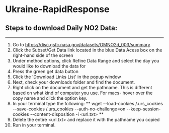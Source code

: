 # Ukraine-RapidResponse

## Steps to download Daily NO2 Data:
--------------------------------------
1. Go to https://disc.gsfc.nasa.gov/datasets/OMNO2d_003/summary
2. Click the Subset/Get Data link located in the blue Data Acess box on the right-hand side of the screen
3. Under method options, click Refine Data Range and select the day you would like to download the data for
4. Press the green get data button
5. Click the 'Download Links List' in the popup window
6. Next, check your downloads folder and find the document. 
7. Right click on the document and get the pathname. This is different based on what kind of computer you use. For macs- hover over the copy name and click the option key. 
8. In your terminal type the following: 	** wget --load-cookies /.urs_cookies --save-cookies /.urs_cookies --auth-no-challenge=on --keep-session-cookies --content-disposition -i <url.txt> **
9. Delete the entire <url.txt> and replace it with the pathname you copied
10. Run in your terminal. 


